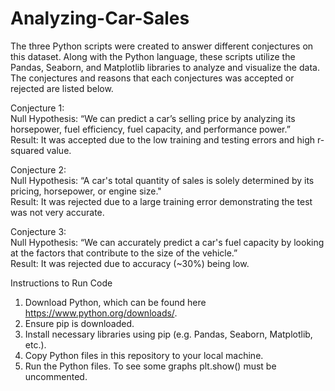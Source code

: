 # Analyzing-Car-Sales
The three Python scripts were created to answer different conjectures on this dataset. Along with the Python language, these scripts utilize the Pandas, Seaborn, and Matplotlib libraries to analyze and visualize the data. The conjectures and reasons that each conjectures was accepted or rejected are listed below.

Conjecture 1: <br> 
Null Hypothesis: “We can predict a car’s selling price by analyzing its horsepower, fuel efficiency, fuel capacity, and performance power.” <br> 
Result: It was accepted due to the low training and testing errors and high r-squared value.

Conjecture 2: <br> 
Null Hypothesis: “A car's total quantity of sales is solely determined by its pricing, horsepower, or engine size." <br> 
Result: It was rejected due to a large training error demonstrating the test was not very accurate.

Conjecture 3: <br> 
Null Hypothesis: “We can accurately predict a car's fuel capacity by looking at the factors that contribute to the size of the vehicle.” <br> 
Result: It was rejected due to accuracy (~30%) being low.

Instructions to Run Code
1) Download Python, which can be found here https://www.python.org/downloads/.
2) Ensure pip is downloaded.
3) Install necessary libraries using pip (e.g. Pandas, Seaborn, Matplotlib, etc.).
4) Copy Python files in this repository to your local machine.
5) Run the Python files. To see some graphs plt.show() must be uncommented.
